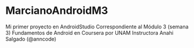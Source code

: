 # MarcianoAndroidM3

Mi primer proyecto en AndroidStudio
Correspondiente al Módulo 3 (semana 3) 
Fundamentos de Android en Coursera por UNAM
Instructora Anahi Salgado (@anncode)
